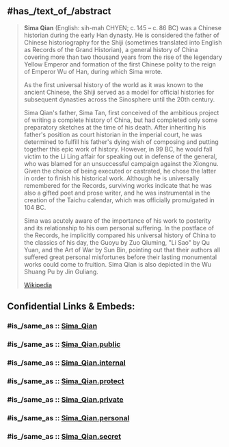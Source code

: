 ﻿---
aliases:
- "Sima Qian"
has_id_wikidata: Q9372
---

## #has_/text_of_/abstract 

> **Sima Qian** (English:  sih-mah CHYEN; c. 145 – c. 86 BC) 
> was a Chinese historian during the early Han dynasty. 
> He is considered the father of Chinese historiography for the Shiji 
> (sometimes translated into English as Records of the Grand Historian), 
> a general history of China covering more than two thousand years 
> from the rise of the legendary Yellow Emperor and formation of the first Chinese polity 
> to the reign of Emperor Wu of Han, during which Sima wrote. 
> 
> As the first universal history of the world as it was known to the ancient Chinese, 
> the Shiji served as a model for official histories for subsequent dynasties across the Sinosphere 
> until the 20th century.
>
> Sima Qian's father, Sima Tan, first conceived of the ambitious project of writing a complete history of China, but had completed only some preparatory sketches at the time of his death. After inheriting his father's position as court historian in the imperial court, he was determined to fulfill his father's dying wish of composing and putting together this epic work of history. However, in 99 BC, he would fall victim to the Li Ling affair for speaking out in defense of the general, who was blamed for an unsuccessful campaign against the Xiongnu. Given the choice of being executed or castrated, he chose the latter in order to finish his historical work. Although he is universally remembered for the Records, surviving works indicate that he was also a gifted poet and prose writer, and he was instrumental in the creation of the Taichu calendar, which was officially promulgated in 104 BC.
>
> Sima was acutely aware of the importance of his work to posterity and its relationship to his own personal suffering. In the postface of the Records, he implicitly compared his universal history of China to the classics of his day, the Guoyu by Zuo Qiuming, "Li Sao" by Qu Yuan, and the Art of War by Sun Bin, pointing out that their authors all suffered great personal misfortunes before their lasting monumental works could come to fruition. Sima Qian is also depicted in the Wu Shuang Pu by Jin Guliang.
>
> [Wikipedia](https://en.wikipedia.org/wiki/Sima%20Qian)


## Confidential Links & Embeds: 

### #is_/same_as :: [Sima_Qian](/_Standards/Time-Ages/geo~Eons/Eon~4~Phanerozoic/Era~3~Cenozoic/Period~3~Quaternary/History/Historian/Sima_Qian.md) 

### #is_/same_as :: [Sima_Qian.public](/_public/Time-Ages/geo~Eons/Eon~4~Phanerozoic/Era~3~Cenozoic/Period~3~Quaternary/History/Historian/Sima_Qian.public.md) 

### #is_/same_as :: [Sima_Qian.internal](/_internal/Time-Ages/geo~Eons/Eon~4~Phanerozoic/Era~3~Cenozoic/Period~3~Quaternary/History/Historian/Sima_Qian.internal.md) 

### #is_/same_as :: [Sima_Qian.protect](/_protect/Time-Ages/geo~Eons/Eon~4~Phanerozoic/Era~3~Cenozoic/Period~3~Quaternary/History/Historian/Sima_Qian.protect.md) 

### #is_/same_as :: [Sima_Qian.private](/_private/Time-Ages/geo~Eons/Eon~4~Phanerozoic/Era~3~Cenozoic/Period~3~Quaternary/History/Historian/Sima_Qian.private.md) 

### #is_/same_as :: [Sima_Qian.personal](/_personal/Time-Ages/geo~Eons/Eon~4~Phanerozoic/Era~3~Cenozoic/Period~3~Quaternary/History/Historian/Sima_Qian.personal.md) 

### #is_/same_as :: [Sima_Qian.secret](/_secret/Time-Ages/geo~Eons/Eon~4~Phanerozoic/Era~3~Cenozoic/Period~3~Quaternary/History/Historian/Sima_Qian.secret.md)

